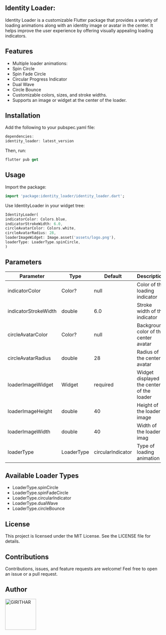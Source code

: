 

## Identity Loader: 
Identity Loader is a customizable Flutter package that provides a variety of loading animations along with an identity image or avatar in the center. It helps improve the user experience by offering visually appealing loading indicators.

## Features

* Multiple loader animations:
* Spin Circle
* Spin Fade Circle
* Circular Progress Indicator
* Dual Wave
* Circle Bounce
* Customizable colors, sizes, and stroke widths.
* Supports an image or widget at the center of the loader.


## Installation

Add the following to your pubspec.yaml file:

```dart
dependencies:
identity_loader: latest_version
```


Then, run:

```dart
flutter pub get
```


## Usage

Import the package:
```dart
import 'package:identity_loader/identity_loader.dart';
```

Use IdentityLoader in your widget tree:

```dart
IdentityLoader(
indicatorColor: Colors.blue,
indicatorStrokeWidth: 6.0,
circleAvatarColor: Colors.white,
circleAvatarRadius: 28,
loaderImageWidget: Image.asset('assets/logo.png'),
loaderType: LoaderType.spinCircle,
)
```

## Parameters

|Parameter   | Type   | Default  |Description   |
|---|--------|----------|---|
| indicatorColor  | Color? | null     | Color of the loading indicator  |
|  indicatorStrokeWidth | double | 6.0      | Stroke width of the indicator  |
| circleAvatarColor  | Color? | null     |Background color of the center avatar   |
|circleAvatarRadius   | double | 28       | Radius of the center avatar  |
| loaderImageWidget  |  Widget | required |Widget displayed at the center of the loader   |
|  loaderImageHeight | double | 40       | Height of the loader image  |
| loaderImageWidth  |    double | 40       | Width of the loader imag  |
| loaderType  |   LoaderType |  circularIndicator  | Type of loading animation  |





## Available Loader Types
* LoaderType.spinCircle
* LoaderType.spinFadeCircle
* LoaderType.circularIndicator
* LoaderType.dualWave
* LoaderType.circleBounce

## License
This project is licensed under the MIT License. See the LICENSE file for details.

## Contributions
Contributions, issues, and feature requests are welcome! Feel free to open an issue or a pull request.

## Author

<a href="https://github.com/Girithardeveloper/Identity-Loader">
    <img src="https://i.imghippo.com/files/mhE6205AIs.jpg" alt="GIRITHAR" width="100" height="100">
</a>








